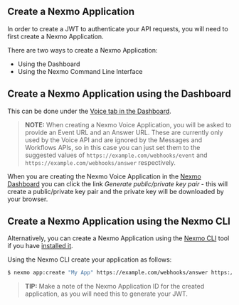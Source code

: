 ## Create a Nexmo Application

In order to create a JWT to authenticate your API requests, you will need to first create a Nexmo Application.

There are two ways to create a Nexmo Application:

* Using the Dashboard
* Using the Nexmo Command Line Interface

## Create a Nexmo Application using the Dashboard

This can be done under the [Voice tab in the Dashboard](https://dashboard.nexmo.com/voice/create-application).

> **NOTE:** When creating a Nexmo Voice Application, you will be asked to provide an Event URL and an Answer URL. These are currently only used by the Voice API and are ignored by the Messages and Workflows APIs, so in this case you can just set them to the suggested values of `https://example.com/webhooks/event` and `https://example.com/webhooks/answer` respectively.

When you are creating the Nexmo Voice Application in the [Nexmo Dashboard](https://dashboard.nexmo.com) you can click the link _Generate public/private key pair_ - this will create a public/private key pair and the private key will be downloaded by your browser.

## Create a Nexmo Application using the Nexmo CLI

Alternatively, you can create a Nexmo Application using the [Nexmo CLI](https://github.com/Nexmo/nexmo-cli) tool if you have [installed it](https://github.com/Nexmo/nexmo-cli).

Using the Nexmo CLI create your application as follows:

``` bash
$ nexmo app:create "My App" https://example.com/webhooks/answer https://example.com/webhooks/event --keyfile=private.key
```

> **TIP:** Make a note of the Nexmo Application ID for the created application, as you will need this to generate your JWT.
